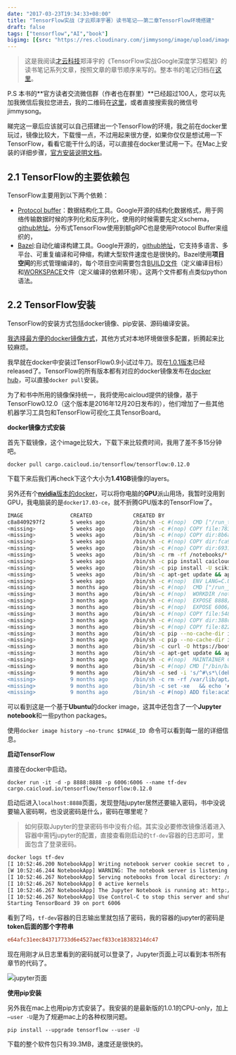 ```yaml
---
date: "2017-03-23T19:34:33+08:00"
title: "TensorFlow实战（才云郑泽宇著）读书笔记——第二章TensorFlow环境搭建"
draft: false
tags: ["tensorflow","AI","book"]
bigimg: [{src: "https://res.cloudinary.com/jimmysong/image/upload/images/20140810002.jpg", desc: "广州海珠桥 Aug 10,2014"}]
---
```


> 这是我阅读[才云科技](caicloud.io)郑泽宇的《TensorFlow实战Google深度学习框架》的读书笔记系列文章，按照文章的章节顺序来写的。整本书的笔记归档在[这里](https://jimmysong.io/tags/tensorflow-practice-reading-notes/)。

P.S 本书的**官方读者交流微信群（作者也在群里）**已经超过100人，您可以先加我微信后我拉您进去，我的二维码在[这里](rootsongjc.github.io/about)，或者直接搜索我的微信号jimmysong。

睇完这一章后应该就可以自己搭建出一个TensorFlow的环境，我之前在docker里玩过，镜像比较大，下载慢一点，不过用起来很方便，如果你仅仅是想试用一下TensorFlow，看看它能干什么的话，可以直接在docker里试用一下。在Mac上安装的详细步骤，[官方安装说明文档](https://www.tensorflow.org/install/install_mac)。

## 2.1 TensorFlow的主要依赖包

TensorFlow主要用到以下两个依赖：

- [Protocol buffer](https://developers.google.com/protocol-buffers/)：数据结构化工具。Google开源的结构化数据格式，用于网络传输数据时候的序列化和反序列化，使用的时候需要先定义schema，[github地址](https://github.com/google/protobuf)。分布式TensorFlow使用到额gRPC也是使用Protocol Buffer来组织的，
- [Bazel](https://bazel.build/):自动化编译构建工具。Google开源的，[github地址](https://github.com/bazelbuild/bazel)，它支持多语言、多平台、可重复编译和可伸缩，构建大型软件速度也是很快的。Bazel使用**项目空间**的形式管理编译的，每个项目空间需要包含[BUILD文件](https://github.com/tensorflow/tensorflow/blob/master/bower.BUILD)（定义编译目标）和[WORKSPACE](https://github.com/tensorflow/tensorflow/blob/master/WORKSPACE)文件（定义编译的依赖环境）。这两个文件都有点类似python语法。

## 2.2 TensorFlow安装

TensorFlow的安装方式包括docker镜像、pip安装、源码编译安装。

<u>我选择最方便的docker镜像方式</u>，其他方式对本地环境做很多配置，折腾起来比较麻烦。

我早就在docker中安装过TensorFlow0.9小试过牛刀。现在[1.0.1版本](https://github.com/tensorflow/tensorflow/releases)已经released了。TensorFlow的所有版本都有对应的docker镜像发布在[docker hub](https://hub.docker.com/r/tensorflow/tensorflow/tags/)，可以直接`docker pull`安装。

为了和书中所用的镜像保持统一，我将使用caicloud提供的镜像，基于TensorFlow0.12.0（这个版本是2016年12月20日发布的），他们增加了一些其他机器学习工具包和TensorFlow可视化工具TensorBoard。

**docker镜像方式安装**

首先下载镜像，这个image比较大，下载下来比较费时间，我用了差不多15分钟吧。

```shell
docker pull cargo.caicloud.io/tensorflow/tensorflow:0.12.0
```

下载下来后我们再check下这个大小为**1.41GB**镜像的layers。

另外还有个[**nvidia**版本的docker](https://github.com/NVIDIA/nvidia-docker)，可以将你电脑的**GPU**派山用场，我暂时没用到GPU，我电脑装的是`docker17.03-ce`，就不折腾GPU版本的TensorFlow了。

```bash
IMAGE               CREATED             CREATED BY                                      SIZE                COMMENT
c8a8409297f2        5 weeks ago         /bin/sh -c #(nop)  CMD ["/run_tf.sh"]           0 B                 
<missing>           5 weeks ago         /bin/sh -c #(nop) COPY file:78332d36244852...   122 B               
<missing>           5 weeks ago         /bin/sh -c #(nop) COPY dir:8b6ab7d235e3975...   21 MB               
<missing>           5 weeks ago         /bin/sh -c #(nop) COPY dir:fca915671040399...   360 MB              
<missing>           5 weeks ago         /bin/sh -c #(nop) COPY dir:69314aa937be649...   89.9 kB             
<missing>           5 weeks ago         /bin/sh -c rm -rf /notebooks/*                  0 B                 
<missing>           5 weeks ago         /bin/sh -c pip install caicloud.tensorflow      21.4 MB             
<missing>           5 weeks ago         /bin/sh -c pip install -U scikit-learn          39.9 kB             
<missing>           5 weeks ago         /bin/sh -c apt-get update && apt-get insta...   23.9 MB             
<missing>           5 weeks ago         /bin/sh -c #(nop)  ENV LANG=C.UTF-8             0 B                 
<missing>           3 months ago        /bin/sh -c #(nop)  CMD ["/run_jupyter.sh"]      0 B                 
<missing>           3 months ago        /bin/sh -c #(nop)  WORKDIR /notebooks           0 B                 
<missing>           3 months ago        /bin/sh -c #(nop)  EXPOSE 8888/tcp              0 B                 
<missing>           3 months ago        /bin/sh -c #(nop)  EXPOSE 6006/tcp              0 B                 
<missing>           3 months ago        /bin/sh -c #(nop) COPY file:5485384c641ba7...   733 B               
<missing>           3 months ago        /bin/sh -c #(nop) COPY dir:388d24701b3b5bc...   400 kB              
<missing>           3 months ago        /bin/sh -c #(nop) COPY file:822af972b63c44...   1.06 kB             
<missing>           3 months ago        /bin/sh -c pip --no-cache-dir install http...   191 MB              
<missing>           3 months ago        /bin/sh -c pip --no-cache-dir install     ...   379 MB              
<missing>           3 months ago        /bin/sh -c curl -O https://bootstrap.pypa....   11.4 MB             
<missing>           3 months ago        /bin/sh -c apt-get update && apt-get insta...   212 MB              
<missing>           3 months ago        /bin/sh -c #(nop)  MAINTAINER Craig Citro ...   0 B                 
<missing>           9 months ago        /bin/sh -c #(nop) CMD ["/bin/bash"]             0 B                 
<missing>           9 months ago        /bin/sh -c sed -i 's/^#\s*\(deb.*universe\...   1.9 kB              
<missing>           9 months ago        /bin/sh -c rm -rf /var/lib/apt/lists/*          0 B                 
<missing>           9 months ago        /bin/sh -c set -xe   && echo '#!/bin/sh' >...   195 kB              
<missing>           9 months ago        /bin/sh -c #(nop) ADD file:aca501360d0937b...   188 MB 
```

可以看到这是一个基于**Ubuntu**的docker image，这其中还包含了一个**Jupyter notebook**和一些python packages。

使用`docker image history —no-trunc $IMAGE_ID `命令可以看到每一层的详细信息。

**启动TensorFlow**

直接在docker中启动。

```Shell
docker run -it -d -p 8888:8888 -p 6006:6006 --name tf-dev cargo.caicloud.io/tensorflow/tensorflow:0.12.0 
```

启动后进入`localhost:8888`页面，发现登陆jupyter居然还要输入密码，书中没说要输入密码啊，也没说密码是什么，密码在哪里呢？

> 如何获取Jupyter的登录密码书中没有介绍。其实没必要修改镜像活着进入容器中需钙jupyter的配置，直接查看刚启动的`tf-dev`容器的日志即可，里面包含了登录密码。

```Bash
docker logs tf-dev
[I 10:52:46.200 NotebookApp] Writing notebook server cookie secret to /root/.local/share/jupyter/runtime/notebook_cookie_secret
[W 10:52:46.244 NotebookApp] WARNING: The notebook server is listening on all IP addresses and not using encryption. This is not recommended.
[I 10:52:46.267 NotebookApp] Serving notebooks from local directory: /notebooks
[I 10:52:46.267 NotebookApp] 0 active kernels 
[I 10:52:46.267 NotebookApp] The Jupyter Notebook is running at: http://[all ip addresses on your system]:8888/?token=e64afc31eec843717733d6e4527aecf833ce18383214dc47
[I 10:52:46.267 NotebookApp] Use Control-C to stop this server and shut down all kernels (twice to skip confirmation).
Starting TensorBoard 39 on port 6006
```

看到了吗，`tf-dev`容器的日志输出里就包括了密码，我的容器的jupyter的密码是**token后面的那个字符串**

```ini
e64afc31eec843717733d6e4527aecf833ce18383214dc47
```

现在用刚才从日志里看到的密码就可以登录了，Jupyter页面上可以看到本书所有章节的代码了。

![jupyter页面](https://res.cloudinary.com/jimmysong/image/upload/images/tensorflow-practice-chapter2-jupyter-web.jpg)

**使用pip安装**

另外我在mac上也用pip方式安装了。我安装的是最新版的1.0.1的CPU-only，加上`—user -U`是为了规避mac上的各种权限问题。

```shell
pip install --upgrade tensorflow --user -U
```

下载的整个软件包只有39.3MB，速度还是很快的。
